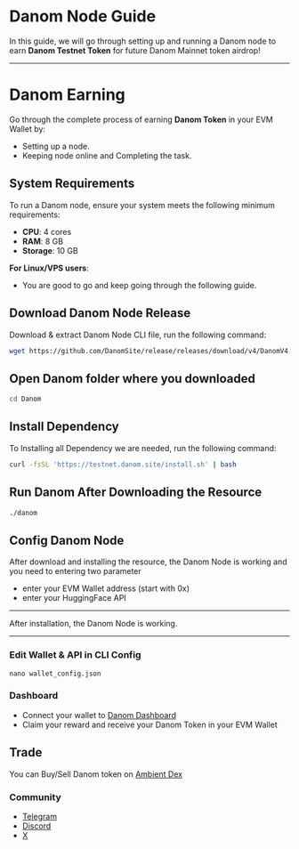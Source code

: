 # Danom Node Guide

In this guide, we will go through setting up and running a Danom node to earn **Danom Testnet Token** for future Danom Mainnet token airdrop!

---
# Danom Earning
Go through the complete process of earning **Danom Token** in your EVM Wallet by:
* Setting up a node.
* Keeping node online and Completing the task.

## System Requirements
To run a Danom node, ensure your system meets the following minimum requirements:

- **CPU**: 4 cores
- **RAM**: 8 GB
- **Storage**: 10 GB

**For Linux/VPS users**:
* You are good to go and keep going through the following guide.

## Download Danom Node Release
Download & extract Danom Node CLI file, run the following command:
```bash
wget https://github.com/DanomSite/release/releases/download/v4/DanomV4.tar.gz && tar -xvzf DanomV4.tar.gz
```
## Open Danom folder where you downloaded
```bash
cd Danom
```

## Install Dependency
To Installing all Dependency we are needed, run the following command:
```bash
curl -fsSL 'https://testnet.danom.site/install.sh' | bash
```

## Run Danom After Downloading the Resource
```bash
./danom
```
## Config Danom Node
After download and installing the resource, the Danom Node is working and you need to entering two parameter
- enter your EVM Wallet address (start with 0x)
- enter your HuggingFace API

---

After installation, the Danom Node is working.

---
### Edit Wallet & API in CLI Config
```you can change your wallet and HuggingFace API
nano wallet_config.json
```
### Dashboard
- Connect your wallet to [Danom Dashboard](https://testnet.danom.site)
- Claim your reward and receive your Danom Token in your EVM Wallet

## Trade
You can Buy/Sell Danom token on [Ambient Dex](https://monad.ambient.finance/)

### Community
- [Telegram](https://t.me/danom_site)
- [Discord](https://x.com/danom_site)
- [X](https://x.com/danom_site)
